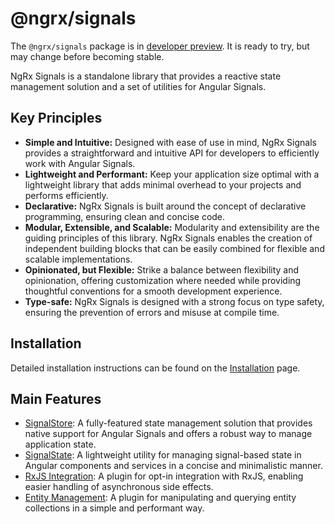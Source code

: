 # @ngrx/signals

<ngrx-docs-alert type="inform">

The `@ngrx/signals` package is in <a href="https://angular.dev/reference/releases#developer-preview" target="_blank">developer preview</a>.
It is ready to try, but may change before becoming stable.

</ngrx-docs-alert>

NgRx Signals is a standalone library that provides a reactive state management solution and a set of utilities for Angular Signals.

## Key Principles

- **Simple and Intuitive:** Designed with ease of use in mind, NgRx Signals provides a straightforward and intuitive API for developers to efficiently work with Angular Signals.
- **Lightweight and Performant:** Keep your application size optimal with a lightweight library that adds minimal overhead to your projects and performs efficiently.
- **Declarative:** NgRx Signals is built around the concept of declarative programming, ensuring clean and concise code.
- **Modular, Extensible, and Scalable:** Modularity and extensibility are the guiding principles of this library. NgRx Signals enables the creation of independent building blocks that can be easily combined for flexible and scalable implementations.
- **Opinionated, but Flexible:** Strike a balance between flexibility and opinionation, offering customization where needed while providing thoughtful conventions for a smooth development experience.
- **Type-safe:** NgRx Signals is designed with a strong focus on type safety, ensuring the prevention of errors and misuse at compile time.

## Installation

Detailed installation instructions can be found on the [Installation](guide/signals/install) page.

## Main Features

- [SignalStore](guide/signals/signal-store): A fully-featured state management solution that provides native support for Angular Signals and offers a robust way to manage application state.
- [SignalState](guide/signals/signal-state): A lightweight utility for managing signal-based state in Angular components and services in a concise and minimalistic manner.
- [RxJS Integration](guide/signals/rxjs-integration): A plugin for opt-in integration with RxJS, enabling easier handling of asynchronous side effects.
- [Entity Management](guide/signals/signal-store/entity-management): A plugin for manipulating and querying entity collections in a simple and performant way.
